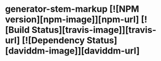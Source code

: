 # generator-stem-markup [![NPM version][npm-image]][npm-url] [![Build Status][travis-image]][travis-url] [![Dependency Status][daviddm-image]][daviddm-url]
> 

<!-- ## Installation

First, install [Yeoman](http://yeoman.io) and generator-stem-markup using [npm](https://www.npmjs.com/) (we assume you have pre-installed [node.js](https://nodejs.org/)).

```bash
npm install -g yo
npm install -g generator-stem-markup
```

Then generate your new project:

```bash
yo stem-markup
```

## Getting To Know Yeoman

Yeoman has a heart of gold. He&#39;s a person with feelings and opinions, but he&#39;s very easy to work with. If you think he&#39;s too opinionated, he can be easily convinced. Feel free to [learn more about him](http://yeoman.io/).

## License

MIT © [Alex Tkachenko]()


[npm-image]: https://badge.fury.io/js/generator-stem-markup.svg
[npm-url]: https://npmjs.org/package/generator-stem-markup
[travis-image]: https://travis-ci.org/preusx/generator-stem-markup.svg?branch=master
[travis-url]: https://travis-ci.org/preusx/generator-stem-markup
[daviddm-image]: https://david-dm.org/preusx/generator-stem-markup.svg?theme=shields.io
[daviddm-url]: https://david-dm.org/preusx/generator-stem-markup -->
